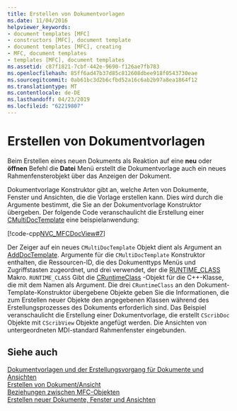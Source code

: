 ```yaml
---
title: Erstellen von Dokumentvorlagen
ms.date: 11/04/2016
helpviewer_keywords:
- document templates [MFC]
- constructors [MFC], document template
- document templates [MFC], creating
- MFC, document templates
- templates [MFC], document templates
ms.assetid: c87f1821-7cbf-442e-9690-f126ae7fb783
ms.openlocfilehash: 85ff6ad47b37d85c812608dbee918f0543730eae
ms.sourcegitcommit: 0ab61bc3d2b6cfbd52a16c6ab2b97a8ea1864f12
ms.translationtype: MT
ms.contentlocale: de-DE
ms.lasthandoff: 04/23/2019
ms.locfileid: "62219807"
---
```

# <a name="document-template-creation"></a>Erstellen von Dokumentvorlagen

Beim Erstellen eines neuen Dokuments als Reaktion auf eine **neu** oder **öffnen** Befehl die **Datei** Menü erstellt die Dokumentvorlage auch ein neues Rahmenfensterobjekt über das Anzeigen der Dokument.

Dokumentvorlage Konstruktor gibt an, welche Arten von Dokumente, Fenster und Ansichten, die die Vorlage erstellen kann. Dies wird durch die Argumente bestimmt, die Sie an der Dokumentvorlage Konstruktor übergeben. Der folgende Code veranschaulicht die Erstellung einer [CMultiDocTemplate](../mfc/reference/cmultidoctemplate-class.md) eine beispielanwendung:

[!code-cpp[NVC_MFCDocView#7](../mfc/codesnippet/cpp/document-template-creation_1.cpp)]

Der Zeiger auf ein neues `CMultiDocTemplate` Objekt dient als Argument an [AddDocTemplate](../mfc/reference/cwinapp-class.md#adddoctemplate). Argumente für die `CMultiDocTemplate` Konstruktor enthalten, die Ressourcen-ID, die des Dokumenttyps Menüs und Zugriffstasten zugeordnet, und drei verwendet, der die [RUNTIME_CLASS](../mfc/reference/run-time-object-model-services.md#runtime_class) Makro. `RUNTIME_CLASS` Gibt die [CRuntimeClass](../mfc/reference/cruntimeclass-structure.md) -Objekt für die C++-Klasse, die mit dem Namen als Argument. Die drei `CRuntimeClass` an den Dokument-Template-Konstruktor übergebene Objekte geben Sie die Informationen, die zum Erstellen neuer Objekte den angegebenen Klassen während des Erstellungsprozesses des Dokuments erforderlich sind. Das Beispiel veranschaulicht die Erstellung einer Dokumentvorlage, die erstellt `CScribDoc` Objekte mit `CScribView` Objekte angefügt werden. Die Ansichten von untergeordneten MDI-standard Rahmenfenster eingebunden.

## <a name="see-also"></a>Siehe auch

[Dokumentvorlagen und der Erstellungsvorgang für Dokumente und Ansichten](../mfc/document-templates-and-the-document-view-creation-process.md)<br/>
[Erstellen von Dokument/Ansicht](../mfc/document-view-creation.md)<br/>
[Beziehungen zwischen MFC-Objekten](../mfc/relationships-among-mfc-objects.md)<br/>
[Erstellen neuer Dokumente, Fenster und Ansichten](../mfc/creating-new-documents-windows-and-views.md)
